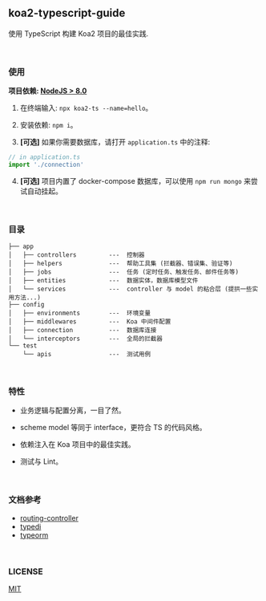 ## koa2-typescript-guide
使用 TypeScript 构建 Koa2 项目的最佳实践.

<br>

### 使用
**项目依赖: [NodeJS > 8.0](https://nodejs.org/cn)**

1. 在终端输入: `npx koa2-ts --name=hello`。

2. 安装依赖: `npm i`。

3. **[可选]** 如果你需要数据库，请打开 `application.ts` 中的注释:
```ts
// in application.ts
import './connection'
```

4. **[可选]** 项目内置了 docker-compose 数据库，可以使用 `npm run mongo` 来尝试自动挂起。

<br>

### 目录

```
├── app
│   ├── controllers         ---  控制器
│   ├── helpers             ---  帮助工具集 (拦截器、错误集、验证等)
│   ├── jobs                ---  任务 (定时任务、触发任务、邮件任务等)
│   ├── entities            ---  数据实体，数据库模型文件
│   └── services            ---  controller 与 model 的粘合层 (提拱一些实用方法...)
├── config
│   ├── environments        ---  环境变量
│   ├── middlewares         ---  Koa 中间件配置
│   ├── connection          ---  数据库连接
│   └── interceptors        ---  全局的拦截器
└── test
    └── apis                ---  测试用例
```

<br>

### 特性

- 业务逻辑与配置分离，一目了然。

- scheme model 等同于 interface，更符合 TS 的代码风格。

- 依赖注入在 Koa 项目中的最佳实践。

- 测试与 Lint。


<br>

### 文档参考

- [routing-controller](https://github.com/typestack/routing-controllers)
- [typedi](https://github.com/typestack/typedi)
- [typeorm](https://github.com/typeorm/typeorm)

<br>

### LICENSE
[MIT](LICENSE)

